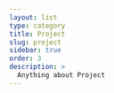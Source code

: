 ```yaml
---
layout: list
type: category
title: Project
slug: project
sidebar: true
order: 3
description: >
  Anything about Project
---
```

